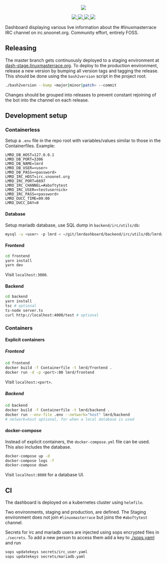 <p align="center">
  <a href="https://dash.linuxmasterrace.org/" alt="">
    <img src="https://raw.githubusercontent.com/r-lmr/lmrdashboard/lmrdashboard/resources/lmrdlogo.svg"/>
  </a>
</p>
<p align="center">
  <a href="https://dash.linuxmasterrace.org/" alt="Pipelines">
    <img src="https://img.shields.io/website?url=https%3A%2F%2Fdash.linuxmasterrace.org%2F"/>
  </a>
  <a href="https://gitlab.com/cocainefarm/lmrdashboard/-/pipelines" alt="Pipelines">
    <img src="https://gitlab.com/cocainefarm/lmrdashboard/badges/lmrdashboard/pipeline.svg"/>
  </a>
  <a href="https://github.com/r-lmr/lmrdashboard/blob/lmrdashboard/LICENSE" alt="License">
    <img src="https://img.shields.io/github/license/r-lmr/lmrdashboard"/>
  </a>
  <a href="https://github.com/r-lmr/lmrdashboard/releases" alt="Release">
    <img src="https://img.shields.io/github/v/tag/r-lmr/lmrdashboard"/>
  </a>
</p>

Dashboard displaying various live information about the #linuxmasterrace IRC channel on irc.snoonet.org. Community effort, entirely FOSS.  

## Releasing

The master branch gets continuously deployed to a staging environment at [dash-stage.linuxmasterrace.org](https://dash-stage.linuxmasterrace.org/).
To deploy to the production environment, release a new version by bumping all version tags and tagging the release. This should be done using the `bash2version` script in the project root.

```sh
./bash2version --bump <major|minor|patch> --commit
```

Changes should be grouped into releases to prevent constant rejoining of the bot into the channel on each release.

## Development setup

### Containerless

Setup a `.env` file in the repo root with variables/values similar to those in the Containerfiles.
Example:

```
LMRD_DB_HOST=127.0.0.1
LMRD_DB_PORT=3306
LMRD_DB_NAME=lmrd
LMRD_DB_USER=<user>
LMRD_DB_PASS=<password>
LMRD_IRC_HOST=irc.snoonet.org
LMRD_IRC_PORT=6697
LMRD_IRC_CHANNEL=#aboftytest
LMRD_IRC_USER=<testusernick>
LMRD_IRC_PASS=<password>
LMRD_DUCC_TIME=09:00
LMRD_DUCC_DAY=0
```

#### Database

Setup mariadb database, use SQL dump in `backend/irc/utils/db`:

```sh
mysql -u <user> -p lmrd < ~/git/lmrdashboard/backend/irc/utils/db/lmrdashboard.schema.sql
```

#### Frontend

```sh
cd frontend
yarn install
yarn dev
```

Visit `localhost:3000`.

#### Backend

```sh
cd backend
yarn install
tsc # optional
ts-node server.ts
curl http://localhost:4000/test # optional
```

### Containers

#### Explicit containers

##### Frontend

```sh
cd frontend
docker build -f Containerfile -t lmrd/frontend .
docker run -d -p <port>:80 lmrd/frontend
```

Visit `localhost:<port>`.

##### Backend

```sh
cd backend
docker build -f Containerfile -t lmrd/backend .
docker run --env-file .env --network="host" lmrd/backend
# network=host optional, for when a local database is used
```

#### docker-compose

Instead of explicit containers, the `docker-compose.yml` file can be used.  
This also includes the database.

```sh
docker-compose up -d
docker-compose logs -f
docker-compose down
```
Visit `localhost:8080` for a database UI.

## CI

The dashboard is deployed on a kubernetes cluster using `helmfile`.

Two environments, staging and production, are defined. The Staging environment does not join `#linuxmasterrace` but joins the `#aboftytest` channel.

Secrets for irc and mariadb users are injected using sops encrypted files in `./secrets`. To add a new person to access them add a key to [./sops.yaml](./sops.yaml) and run

```sh
sops updatekeys secrets/irc_user.yaml
sops updatekeys secrets/mariadb.yaml
```
